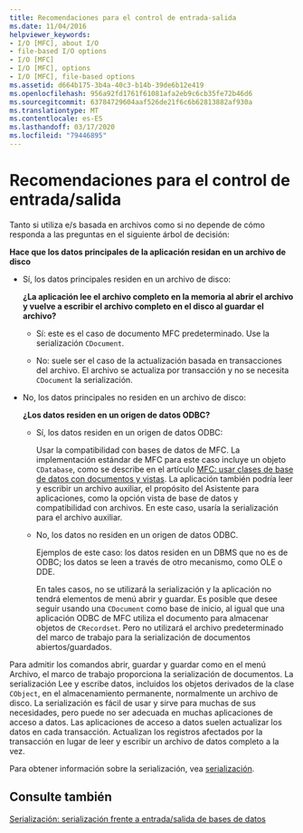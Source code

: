 ```yaml
---
title: Recomendaciones para el control de entrada-salida
ms.date: 11/04/2016
helpviewer_keywords:
- I/O [MFC], about I/O
- file-based I/O options
- I/O [MFC]
- I/O [MFC], options
- I/O [MFC], file-based options
ms.assetid: d664b175-3b4a-40c3-b14b-39de6b12e419
ms.openlocfilehash: 956a92fd1761f61081afa2eb9c6cb35fe72b46d6
ms.sourcegitcommit: 63784729604aaf526de21f6c6b62813882af930a
ms.translationtype: MT
ms.contentlocale: es-ES
ms.lasthandoff: 03/17/2020
ms.locfileid: "79446895"
---
```

# <a name="recommendations-for-handling-inputoutput"></a>Recomendaciones para el control de entrada/salida

Tanto si utiliza e/s basada en archivos como si no depende de cómo responda a las preguntas en el siguiente árbol de decisión:

**Hace que los datos principales de la aplicación residan en un archivo de disco**

- Sí, los datos principales residen en un archivo de disco:

     **¿La aplicación lee el archivo completo en la memoria al abrir el archivo y vuelve a escribir el archivo completo en el disco al guardar el archivo?**

   - Sí: este es el caso de documento MFC predeterminado. Use la serialización `CDocument`.

   - No: suele ser el caso de la actualización basada en transacciones del archivo. El archivo se actualiza por transacción y no se necesita `CDocument` la serialización.

- No, los datos principales no residen en un archivo de disco:

     **¿Los datos residen en un origen de datos ODBC?**

   - Sí, los datos residen en un origen de datos ODBC:

      Usar la compatibilidad con bases de datos de MFC. La implementación estándar de MFC para este caso incluye un objeto `CDatabase`, como se describe en el artículo [MFC: usar clases de base de datos con documentos y vistas](../data/mfc-using-database-classes-with-documents-and-views.md). La aplicación también podría leer y escribir un archivo auxiliar, el propósito del Asistente para aplicaciones, como la opción vista de base de datos y compatibilidad con archivos. En este caso, usaría la serialización para el archivo auxiliar.

   - No, los datos no residen en un origen de datos ODBC.

      Ejemplos de este caso: los datos residen en un DBMS que no es de ODBC; los datos se leen a través de otro mecanismo, como OLE o DDE.

      En tales casos, no se utilizará la serialización y la aplicación no tendrá elementos de menú abrir y guardar. Es posible que desee seguir usando una `CDocument` como base de inicio, al igual que una aplicación ODBC de MFC utiliza el documento para almacenar objetos de `CRecordset`. Pero no utilizará el archivo predeterminado del marco de trabajo para la serialización de documentos abiertos/guardados.

Para admitir los comandos abrir, guardar y guardar como en el menú Archivo, el marco de trabajo proporciona la serialización de documentos. La serialización Lee y escribe datos, incluidos los objetos derivados de la clase `CObject`, en el almacenamiento permanente, normalmente un archivo de disco. La serialización es fácil de usar y sirve para muchas de sus necesidades, pero puede no ser adecuada en muchas aplicaciones de acceso a datos. Las aplicaciones de acceso a datos suelen actualizar los datos en cada transacción. Actualizan los registros afectados por la transacción en lugar de leer y escribir un archivo de datos completo a la vez.

Para obtener información sobre la serialización, vea [serialización](../mfc/serialization-in-mfc.md).

## <a name="see-also"></a>Consulte también

[Serialización: serialización frente a entrada/salida de bases de datos](../mfc/serialization-serialization-vs-database-input-output.md)
